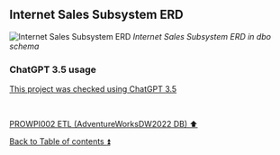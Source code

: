 ## **Internet Sales Subsystem ERD**  

![Internet Sales Subsystem ERD](https://i.imgur.com/HLDMiTG.png)
_Internet Sales Subsystem ERD in dbo schema_  

### ChatGPT 3.5 usage  

[This project was checked using ChatGPT 3.5](../CHATGPT_USE.md)  

<p><br></p> 

[PROWPI002 ETL (AdventureWorksDW2022 DB) :arrow_up:](prowpi002_etl_adventureworksdw2022_db.md)  

[Back to Table of contents :arrow_double_up:](../README.md)
